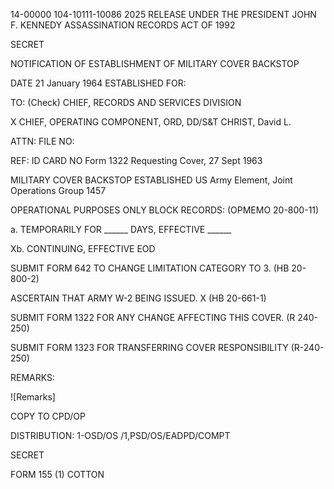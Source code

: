 14-00000
104-10111-10086 2025 RELEASE UNDER THE PRESIDENT JOHN F. KENNEDY ASSASSINATION RECORDS ACT OF 1992

SECRET

NOTIFICATION OF ESTABLISHMENT
OF MILITARY COVER BACKSTOP

DATE
21 January 1964
ESTABLISHED FOR:

TO:
(Check)
CHIEF, RECORDS AND SERVICES DIVISION

X
CHIEF, OPERATING COMPONENT, ORD, DD/S&T
CHRIST, David L.

ATTN:
FILE NO:

REF:
ID CARD NO
Form 1322 Requesting Cover, 27 Sept 1963

MILITARY COVER BACKSTOP ESTABLISHED
US Army Element, Joint Operations Group
1457

OPERATIONAL PURPOSES ONLY
BLOCK RECORDS:
(OPMEMO 20-800-11)

a. TEMPORARILY FOR ______ DAYS, EFFECTIVE ______

Xb. CONTINUING, EFFECTIVE EOD

SUBMIT FORM 642 TO CHANGE LIMITATION CATEGORY TO 3.
(HB 20-800-2)

ASCERTAIN THAT ARMY W-2 BEING ISSUED.
X
(HB 20-661-1)

SUBMIT FORM 1322 FOR ANY CHANGE AFFECTING THIS COVER.
(R 240-250)

SUBMIT FORM 1323 FOR TRANSFERRING COVER RESPONSIBILITY
(R-240-250)

REMARKS:

![Remarks]

COPY TO CPD/OP

DISTRIBUTION: 1-OSD/OS /1,PSD/OS/EADPD/COMPT

SECRET

FORM 155 (1) COTTON
